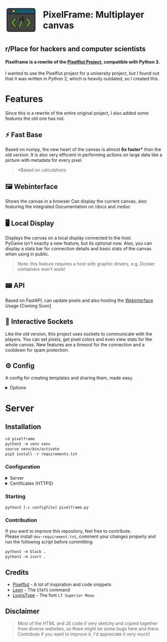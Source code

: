 <div style="display: flex; align-items: center;">
    <img src="https://raw.githubusercontent.com/MatrixCodeDE/pixelframe/main/Misc/icon.svg" width="100" alt="PixelFrame" title="PixelFrame by Matrix">
    <div style="margin-left: 20px; display: flex; align-items: center;">
        <h1 style="margin: 0;">PixelFrame: Multiplayer canvas</h1>
    </div>
</div>

## r/Place for hackers and computer scientists

#### Pixelframe is a rewrite of the [Pixelflut Project](https://github.com/defnull/pixelflut), compatible with Python 3.

I wanted to use the Pixelflut project for a university project, but I found out that it was written in Python 2, which is heavily outdated, so I created this.

<h1>Features</h1>

Since this is a rewrite of the entire original project, I also added some features the old one has not.
## ⚡️ Fast Base
Based on numpy, the new heart of the canvas is almost **6x faster&#42;** than the old version. It is also very efficient in performing actions on large data like a picture with metadata for every pixel.

> &#42;Based on calculations

## 🖼 Webinterface

Shows the canvas in a browser
Can display the current canvas, also featuring the integrated Documentation on /docs and /redoc

## 🖥 Local Display

Displays the canvas on a local display connected to the host. \
PyGame isn't exactly a new feature, but its optional now. Also, you can display a stats bar for connection details and basic stats of the canvas when using in public.

> Note: this feature requires a host with graphic drivers, e.g. Docker containers won't work!

## 📟 API

Based on FastAPI, can update pixels and also hosting the [Webinterface](#-webinterface) \
Usage [Coming Soon]

## 🔌 Interactive Sockets

Like the old version, this project uses sockets to communicate with the players. You can set pixels, get pixel colors and even view stats for the whole canvas. New features are a timeout for the connection and a cooldown for spam protection.

## ⚙️ Config

A config for creating templates and sharing them, made easy.
<details>
<summary>Options</summary>

- Name
- Game Rules
- Frontends Settings
- Connection Infos
- Canvas Settings
</details>

# Server
## Installation

```shell
cd pixelframe
python3 -m venv venv
source venv/bin/activate
pip3 install -r requirements.txt
```

### Configuration
<details>
<summary>Server</summary>
Take a look at the [config file]()
</details>

<details>
<summary>Certificates (HTTPS)</summary>

**This requires NGINX or equal! PixelFrame doesn't support Certificates natively.**\
If you want to install PixelFrame on a server with Certificates to enable encryption for the API with HTTPS you have to make sure you don't overlap any ports.
Use port `8443` (or any port with X443) for the API since other ports won't accept encryption. But I recommend to use port `8000` for the base of the API and then map `8080` (HTTP) and/or `8443` (HTTPS) to the base. 
</details>


### Starting

```shell
python3 [-c configfile] pixelframe.py
```

### Contribution

If you want to improve this repository, feel free to contribute. \
Please install `dev-requirement.txt`, comment your changes properly and run the following script before committing:

```shell
python3 -m black .
python3 -m isort .
```

## Credits

* [Pixelflut](https://github.com/defnull/pixelflut) - A lot of inspiration and code snippets
* [Leon](https://git.leon.wtf/leon/pixelflut) - The `STATS` command
* [LyonsType](./Misc/OFL.txt) - The font `LT Superior Mono`

## Disclaimer

> Most of the HTML and JS code if very sketchy and copied together from diverse websites, so there might be some bugs here and there. Contribute if you want to improve it, I'd appreciate it very much!

